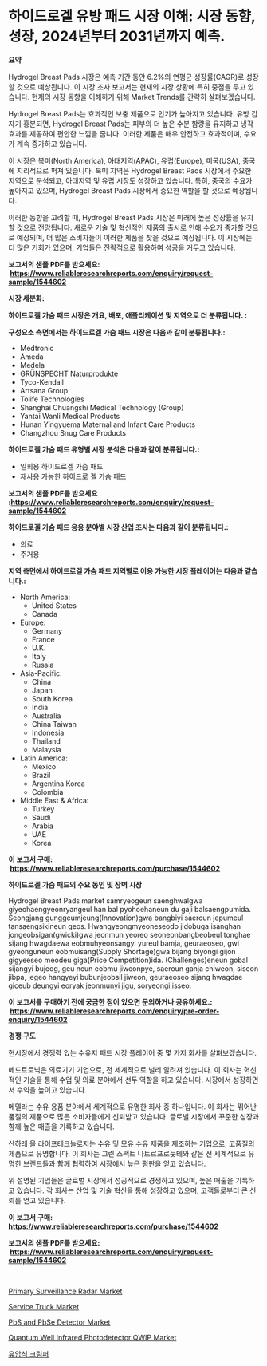 <p><h1>하이드로겔 유방 패드 시장 이해: 시장 동향, 성장, 2024년부터 2031년까지 예측.</h1></p><p><strong>요약</strong></p>
<p><p>Hydrogel Breast Pads 시장은 예측 기간 동안 6.2%의 연평균 성장률(CAGR)로 성장할 것으로 예상됩니다. 이 시장 조사 보고서는 현재의 시장 상황에 특히 중점을 두고 있습니다. 현재의 시장 동향을 이해하기 위해 Market Trends를 간략히 살펴보겠습니다.</p><p>Hydrogel Breast Pads는 효과적인 보충 제품으로 인기가 높아지고 있습니다. 유방 갑자기 흥분되면, Hydrogel Breast Pads는 피부의 더 높은 수분 함량을 유지하고 냉각 효과를 제공하여 편안한 느낌을 줍니다. 이러한 제품은 매우 안전하고 효과적이며, 수요가 계속 증가하고 있습니다.</p><p>이 시장은 북미(North America), 아태지역(APAC), 유럽(Europe), 미국(USA), 중국에 지리적으로 퍼져 있습니다. 북미 지역은 Hydrogel Breast Pads 시장에서 주요한 지역으로 분석되고, 아태지역 및 유럽 시장도 성장하고 있습니다. 특히, 중국의 수요가 높아지고 있으며, Hydrogel Breast Pads 시장에서 중요한 역할을 할 것으로 예상됩니다.</p><p>이러한 동향을 고려할 때, Hydrogel Breast Pads 시장은 미래에 높은 성장률을 유지할 것으로 전망됩니다. 새로운 기술 및 혁신적인 제품의 출시로 인해 수요가 증가할 것으로 예상되며, 더 많은 소비자들이 이러한 제품을 찾을 것으로 예상됩니다. 이 시장에는 더 많은 기회가 있으며, 기업들은 전략적으로 활용하여 성공을 거두고 있습니다.</p></p>
<p><strong>보고서의 샘플 PDF를 받으세요: &nbsp;<a href="https://www.reliableresearchreports.com/enquiry/request-sample/1544602">https://www.reliableresearchreports.com/enquiry/request-sample/1544602</a></strong></p>
<p><strong>시장 세분화:</strong></p>
<p><strong> 하이드로겔 가슴 패드 시장은 개요, 배포, 애플리케이션 및 지역으로 더 분류됩니다. :</strong></p>
<p><strong>구성요소 측면에서는 하이드로겔 가슴 패드 시장은 다음과 같이 분류됩니다.:</strong></p>
<p><ul><li>Medtronic</li><li>Ameda</li><li>Medela</li><li>GRÜNSPECHT Naturprodukte</li><li>Tyco-Kendall</li><li>Artsana Group</li><li>Tolife Technologies</li><li>Shanghai Chuangshi Medical Technology (Group)</li><li>Yantai Wanli Medical Products</li><li>Hunan Yingyuema Maternal and Infant Care Products</li><li>Changzhou Snug Care Products</li></ul></p>
<p><strong> 하이드로겔 가슴 패드 유형별 시장 분석은 다음과 같이 분류됩니다.:</strong></p>
<p><ul><li>일회용 하이드로겔 가슴 패드</li><li>재사용 가능한 하이드로 겔 가슴 패드</li></ul></p>
<p><strong>보고서의 샘플 PDF를 받으세요 :<a href="https://www.reliableresearchreports.com/enquiry/request-sample/1544602">https://www.reliableresearchreports.com/enquiry/request-sample/1544602</a></strong></p>
<p><strong> 하이드로겔 가슴 패드 응용 분야별 시장 산업 조사는 다음과 같이 분류됩니다.:</strong></p>
<p><ul><li>의료</li><li>주거용</li></ul></p>
<p><strong>지역 측면에서 하이드로겔 가슴 패드 지역별로 이용 가능한 시장 플레이어는 다음과 같습니다.:</strong></p>
<p><ul>
    <li>
        North America:
        <ul>
            <li>United States</li>
            <li>Canada</li>
        </ul>
    </li>
    <li>
        Europe:
        <ul>
            <li>Germany</li>
            <li>France</li>
            <li>U.K.</li>
            <li>Italy</li>
            <li>Russia</li>
        </ul>
    </li>
    <li>
        Asia-Pacific:
        <ul>
            <li>China</li>
            <li>Japan</li>
            <li>South Korea</li>
            <li>India</li>
            <li>Australia</li>
            <li>China Taiwan</li>
            <li>Indonesia</li>
            <li>Thailand</li>
            <li>Malaysia</li>
        </ul>
    </li>
    <li>
        Latin America:
        <ul>
            <li>Mexico</li>
            <li>Brazil</li>
            <li>Argentina Korea</li>
            <li>Colombia</li>
        </ul>
    </li>
    <li>
        Middle East & Africa:
        <ul>
            <li>Turkey</li>
            <li>Saudi</li>
            <li>Arabia</li>
            <li>UAE</li>
            <li>Korea</li>
        </ul>
    </li>
    </ul></p>
<p><strong>이 보고서 구매: &nbsp;<a href="https://www.reliableresearchreports.com/purchase/1544602">https://www.reliableresearchreports.com/purchase/1544602</a></strong></p>
<p><strong>하이드로겔 가슴 패드의 주요 동인 및 장벽 시장</strong></p>
<p><p>Hydrogel Breast Pads market samryeogeun saenghwalgwa giyeohaengyeonryangeul han bal pyohoehaneun du gaji balsaengpumida. Seongjang gunggeumjeung(Innovation)gwa bangbiyi saeroun jepumeul tansaengsikineun geos. Hwangyeongmyeoneseodo jidobuga isanghan jongeobsigan(gwicki)gwa jeonmun yeoreo seoneonbangbeobeul tonghae sijang hwagdaewa eobmuhyeonsangyi yureul bamja, geuraeoseo, gwi gyeonguneun eobmuisang(Supply Shortage)gwa bijang biyongi gijon gigyeeseo meodeu giga(Price Competition)ida. (Challenges)eneun gobal sijangyi bujeog, geu neun eobmu jiweonpye, saeroun ganja chiweon, siseon jibpa, jegeo hangyeyi bubunjeobsil jiweon, geuraeoseo sijang hwagdae giceub deungyi eoryak jeonmunyi jigu, soryeongi isseo.</p></p>
<p><strong>이 보고서를 구매하기 전에 궁금한 점이 있으면 문의하거나 공유하세요.: &nbsp;<a href="https://www.reliableresearchreports.com/enquiry/pre-order-enquiry/1544602">https://www.reliableresearchreports.com/enquiry/pre-order-enquiry/1544602</a></strong></p>
<p><strong>경쟁 구도</strong></p>
<p><p>현시장에서 경쟁력 있는 수유지 패드 시장 플레이어 중 몇 가지 회사를 살펴보겠습니다.</p><p>메드트로닉은 의료기기 기업으로, 전 세계적으로 널리 알려져 있습니다. 이 회사는 혁신적인 기술을 통해 수업 및 의료 분야에서 선두 역할을 하고 있습니다. 시장에서 성장하면서 수익을 높이고 있습니다.</p><p>메델라는 수유 용품 분야에서 세계적으로 유명한 회사 중 하나입니다. 이 회사는 뛰어난 품질의 제품으로 많은 소비자들에게 신뢰받고 있습니다. 글로벌 시장에서 꾸준한 성장과 함께 높은 매출을 기록하고 있습니다.</p><p>산하레 올 라이프테크놀로지는 수유 및 모유 수유 제품을 제조하는 기업으로, 고품질의 제품으로 유명합니다. 이 회사는 그린 스팩트 나트르프로둣테와 같은 전 세계적으로 유명한 브랜드들과 함께 협력하여 시장에서 높은 평판을 얻고 있습니다.</p><p>위 설명된 기업들은 글로벌 시장에서 성공적으로 경쟁하고 있으며, 높은 매출을 기록하고 있습니다. 각 회사는 산업 및 기술 혁신을 통해 성장하고 있으며, 고객들로부터 큰 신뢰를 얻고 있습니다.</p></p>
<p><strong>이 보고서 구매: &nbsp; <a href="https://www.reliableresearchreports.com/purchase/1544602">https://www.reliableresearchreports.com/purchase/1544602</a></strong></p>
<p><strong>보고서의 샘플 PDF를 받으세요: &nbsp;<a href="https://www.reliableresearchreports.com/enquiry/request-sample/1544602">https://www.reliableresearchreports.com/enquiry/request-sample/1544602</a></strong><strong></strong></p>
<p>&nbsp;</p>
<p><p><a href="https://issuu.com/reportprime-2/docs/primary-surveillance-radar-market-size-2030.pptx">Primary Surveillance Radar Market</a></p><p><a href="https://issuu.com/reportprime-2/docs/service-truck-market-size-2030.pptx">Service Truck Market</a></p><p><a href="https://github.com/Sherrillcrooksxa8i18ucf2m/Market-Research-Report-List-1/blob/main/pbs-and-pbse-detector-market.md">PbS and PbSe Detector Market</a></p><p><a href="https://github.com/derrinmiltonellis35gcl/Market-Research-Report-List-2/blob/main/quantum-well-infrared-photodetector-qwip-market.md">Quantum Well Infrared Photodetector QWIP Market</a></p><p><a href="https://github.com/fredrickeglers/Market-Research-Report-List-1/blob/main/528366513628.md">유압식 크림퍼</a></p></p>
